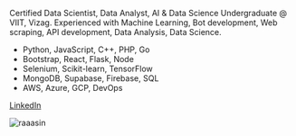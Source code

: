 Certified Data Scientist, Data Analyst, AI & Data Science Undergraduate @ VIIT, Vizag. Experienced with Machine Learning, Bot development, Web scraping, API development, Data Analysis, Data Science. 

- Python, JavaScript, C++, PHP, Go
- Bootstrap, React, Flask, Node
- Selenium, Scikit-learn, TensorFlow
- MongoDB, Supabase, Firebase, SQL
- AWS, Azure, GCP, DevOps

[LinkedIn](https://www.linkedin.com/in/raaasin/)
<p align="left">  <img src="https://komarev.com/ghpvc/?username=raaasin&label=Visitors&color=0e75b6&style=flat" alt="raaasin" /> </p>


